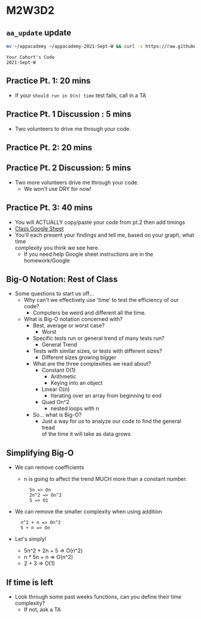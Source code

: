 # M2W3D2

## `aa_update` update

```bash
mv ~/appacademy ~/appacademy-2021-Sept-W && curl -s https://raw.githubusercontent.com/appacademy/SWEO-Part-Time-Resources/main/utilities/scripts/folder_structure.sh | bash
```

```text
Your Cohort's Code
2021-Sept-W
```

## Practice Pt. 1: 20 mins

- If your `should run in O(n) time` test fails, call in a TA

## Practice Pt. 1 Discussion : 5 mins

- Two volunteers to drive me through your code.

## Practice Pt. 2: 20 mins

## Practice Pt. 2 Discussion: 5 mins

- Two more volunteers drive me through your code.
  - We won't use DRY for now!

## Practice Pt. 3: 40 mins

- You will ACTUALLY copy/paste your code from pt.2 then add timings
- [Class Google Sheet]
- You'll each present your findings and tell me, based on your graph, what time\
complexity you think we see here.
  - If you need help Google sheet instructions are in the homework/Google

## Big-O Notation: Rest of Class

- Some questions to start us off...
  - Why can't we effectively use 'time' to test the efficiency of our code?
    - Computers be weird and different all the time.
  - What is Big-O notation concerned with?
    - Best, average or worst case?
      - Worst
    - Specific tests run or general trend of many tests run?
      - General Trend
    - Tests with similar sizes, or tests with different sizes?
      - Different sizes growing bigger
    - What are the three complexities we read about?
      - Constant O(1)
        - Arithmetic
        - Keying into an object
      - Linear O(n)
        - Iterating over an array from beginning to end
      - Quad On^2
        - nested loops with n
    - So... what is Big-O?
      - Just a way for us to analyze our code to find the general tread\
      of the time it will take as data grows

## Simplifying Big-O

- We can remove coefficients
  - n is going to affect the trend MUCH more than a constant number.

    ```text
      5n => On
      2n^2 => On^2
      5 => O1
    ```

- We can remove the smaller complexity when using addition

  ```text
    n^2 + n => On^2
    5 + n => On
  ```

- Let's simply!
  - 5n^2 + 2n + 5 => O(n^2)
  - n * 5n + n => O(n^2)
  - 2 + 3 => O(1)

## If time is left

- Look through some past weeks functions, can you define their time complexity?
  - If not, ask a TA

[Class Google Sheet]: https://docs.google.com/spreadsheets/d/1EcieWUaYYBa7MHq7ekGHW8_AO80VPC3n1JeI9FMAbV0/edit?usp=sharing
